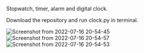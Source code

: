 Stopwatch, timer, alarm and digital clock.

Download the repository and run clock.py in terminal.

![Screenshot from 2022-07-16 20-54-45](https://user-images.githubusercontent.com/101194301/179366945-a0ab1804-9ef6-4bac-baec-bd7bc66aac6f.png)
![Screenshot from 2022-07-16 20-54-57](https://user-images.githubusercontent.com/101194301/179366946-adc59085-9f04-4168-a79b-4969058cab86.png)
![Screenshot from 2022-07-16 20-54-53](https://user-images.githubusercontent.com/101194301/179366947-5eac3589-0885-44e6-8ae0-28d543f97267.png)
